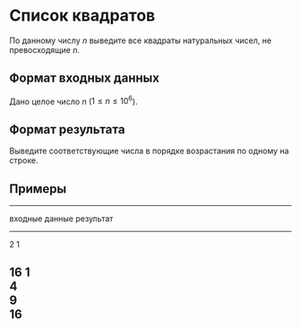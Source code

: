 # Список квадратов

По данному числу $n$ выведите все квадраты натуральных чисел,
не превосходящие $n$.
 
## Формат входных данных

Дано целое число $n$ ($1 \leqslant n \leqslant 10^6$).

## Формат результата

Выведите соответствующие числа в порядке возрастания по одному на строке.

## Примеры

------------------------------
входные данные  результат
--------------  --------------
2               1

16              1\
                4\
                9\
                16
------------------------------
